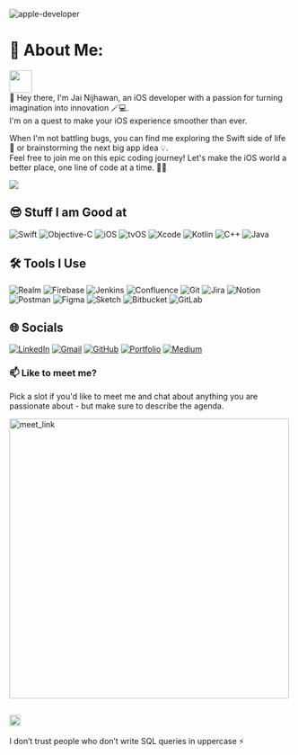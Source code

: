 ![apple-developer](https://user-images.githubusercontent.com/71421776/205568386-a9978052-ac07-4123-83bd-2d830a0bc81b.png)

# 💫 About Me:
<a><img src="https://media.giphy.com/media/WUlplcMpOCEmTGBtBW/giphy.gif" width="40"></a>  
👋 Hey there, I'm Jai Nijhawan, an iOS developer with a passion for turning imagination into innovation 🪄💻.  
I'm on a quest to make your iOS experience smoother than ever.  

When I'm not battling bugs, you can find me exploring the Swift side of life 🚀 or brainstorming the next big app idea 💡.  
Feel free to join me on this epic coding journey! Let's make the iOS world a better place, one line of code at a time. 📱✨

[![](https://visitcount.itsvg.in/api?id=JaiNijhawan&label=Profile%20Views&icon=2&pretty=false)](https://visitcount.itsvg.in)


## 😎 Stuff I am Good at 
![Swift](https://img.shields.io/badge/swift-F54A2A?style=for-the-badge&logo=swift&logoColor=white) ![Objective-C](https://img.shields.io/badge/OBJECTIVE--C-%233A95E3.svg?style=for-the-badge&logo=apple&logoColor=white) ![iOS](https://img.shields.io/badge/iOS-000000?style=for-the-badge&logo=ios&logoColor=white) ![tvOS](https://img.shields.io/badge/tvOS-555555?style=for-the-badge&logo=apple&logoColor=white) ![Xcode](https://img.shields.io/badge/Xcode-007ACC?style=for-the-badge&logo=Xcode&logoColor=white) ![Kotlin](https://img.shields.io/badge/kotlin-%237F52FF.svg?style=for-the-badge&logo=kotlin&logoColor=white) ![C++](https://img.shields.io/badge/c++-%2300599C.svg?style=for-the-badge&logo=c%2B%2B&logoColor=white) ![Java](https://img.shields.io/badge/java-%23ED8B00.svg?style=for-the-badge&logo=java&logoColor=white)


## 🛠️ Tools I Use
![Realm](https://img.shields.io/badge/Realm-39477F?style=for-the-badge&logo=realm&logoColor=white) ![Firebase](https://img.shields.io/badge/Firebase-039BE5?style=for-the-badge&logo=Firebase&logoColor=white) ![Jenkins](https://img.shields.io/badge/jenkins-%232C5263.svg?style=for-the-badge&logo=jenkins&logoColor=white) ![Confluence](https://img.shields.io/badge/confluence-%23172BF4.svg?style=for-the-badge&logo=confluence&logoColor=white) ![Git](https://img.shields.io/badge/git-%23F05033.svg?style=for-the-badge&logo=git&logoColor=white) ![Jira](https://img.shields.io/badge/jira-%230A0FFF.svg?style=for-the-badge&logo=jira&logoColor=white) ![Notion](https://img.shields.io/badge/Notion-%23000000.svg?style=for-the-badge&logo=notion&logoColor=white) ![Postman](https://img.shields.io/badge/Postman-FF6C37?style=for-the-badge&logo=postman&logoColor=white) ![Figma](https://img.shields.io/badge/figma-%23F24E1E.svg?style=for-the-badge&logo=figma&logoColor=white) ![Sketch](https://img.shields.io/badge/Sketch-FFB387?style=for-the-badge&logo=sketch&logoColor=black) ![Bitbucket](https://img.shields.io/badge/bitbucket-%230047B3.svg?style=for-the-badge&logo=bitbucket&logoColor=white) ![GitLab](https://img.shields.io/badge/gitlab-%23181717.svg?style=for-the-badge&logo=gitlab&logoColor=white)


## 🌐 Socials
[![LinkedIn](https://img.shields.io/badge/linkedin-%230077B5.svg?style=for-the-badge&logo=linkedin&logoColor=white)](https://www.linkedin.com/in/jai-nijhawan/) [![Gmail](https://img.shields.io/badge/Gmail-D14836?style=for-the-badge&logo=gmail&logoColor=white)](mailto:jainijhawan@gmail.com) [![GitHub](https://img.shields.io/badge/github-%23121011.svg?style=for-the-badge&logo=github&logoColor=white)](https://github.com/jainijhawan) [![Portfolio](https://img.shields.io/badge/Portfolio-%23000000.svg?style=for-the-badge&logo=firefox&logoColor=#FF7139)](https://jainijhawan.github.io/) [![Medium](https://img.shields.io/badge/Medium-12100E?style=for-the-badge&logo=medium&logoColor=white)](https://medium.com/@jainijhawan)


### 📫 Like to meet me?
Pick a slot if you'd like to meet me and chat about anything you are passionate about - but make sure to describe the agenda.

<a href="https://calendly.com/jainijhawan/30min" target="_blank">
  <img width="498" alt="meet_link" src="https://user-images.githubusercontent.com/15426564/144297439-f530f383-e73e-41e0-9914-a9b7d3f432e5.png">
</a>


## <img src="https://emojis.slackmojis.com/emojis/images/1621024394/39092/cat-roll.gif?1621024394" width="20" /> 
I don’t trust people who don’t write SQL queries in uppercase ⚡️
